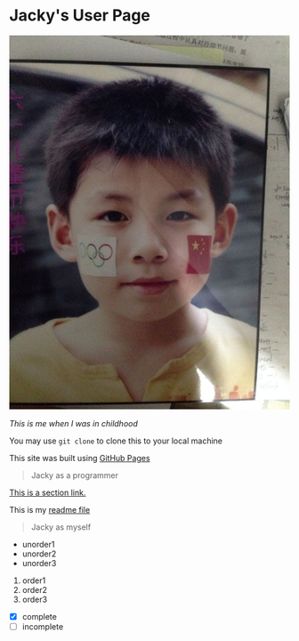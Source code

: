 # Jacky's User Page

![Jacky Profile](profile.jpeg "profile")

*This is me when I was in childhood*

You may use `git clone` to clone this to your local machine

This site was built using [GitHub Pages](https://github.com/J4cky1ove/CSE110_Lab0-1.git)

> Jacky as a programmer

<a id="section_link"><a href="#section_link">This is a section link.</a></a>

This is my [readme file](README.md)

> Jacky as myself

- unorder1
- unorder2
- unorder3

1. order1
2. order2
3. order3

- [x] complete
- [ ] incomplete 
